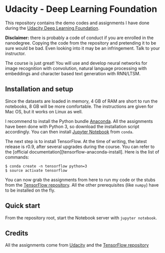 # Udacity - Deep Learning Foundation

This repository contains the demo codes and assignments I have done during the [Udacity Deep Learning Foundation][udacity-deep-learning-foundation].

**Disclaimer:** there is probably a code of conduct if you are enrolled in the nanodegree. Copying the code from the repository and pretending it to be sure would be bad. Even looking into it may be an infringement. Talk to your instructor.

The course is just great! You will use and develop neural networks for image recognition with convolution, natural language processing with embeddings and character based text generation with RNN/LTSM.

## Installation and setup

Since the datasets are loaded in memory, 4 GB of RAM are short to run the notebooks, 8 GB will be more comfortable. The instructions are given for Mac OS, but it works on Linux as well.

I recommend to install the Python bundle [Anaconda][anaconda]. All the assignments have been done with Python 3, so download the installation script accordingly. You can then install [Jupyter Notebook][jupyter] from ``conda``.

The next step is to install TensorFlow. At the time of writing, the latest release is r0.9, after several upgrades during the course. You can refer to the [official documentation][tensorflow-anaconda-install]. Here is the list of commands:

```
$ conda create -n tensorflow python=3
$ source activate tensorflow
```

You can now grab the assignments from here to run my code or the stubs from the [TensorFlow repository][tensorflow-repo]. All the other prerequisites (like ``numpy``) have to be installed on the fly.

## Quick start

From the repository root, start the Notebook server with ``jupyter notebook``.

## Credits

All the assignments come from [Udacity][udacity-deep-learning-foundation] and the [TensorFlow repository][tensorflow-repo]

[udacity-deep-learning-foundation]: https://www.udacity.com/course/deep-learning-nanodegree-foundation--nd101
[udacity-nanodegree]: https://www.udacity.com/nanodegree

[jupyter]: http://jupyter.org/
[anaconda]: https://www.continuum.io/
[tensorflow-repo]: https://github.com/tensorflow/tensorflow/tree/master/tensorflow/examples/udacity
